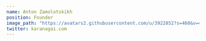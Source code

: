 ```yaml
---
name: Anton Zamolotskikh  
position: Founder
image_path: "https://avatars2.githubusercontent.com/u/3922852?s=460&v=4"
twitter: karanagai.com
---
```

